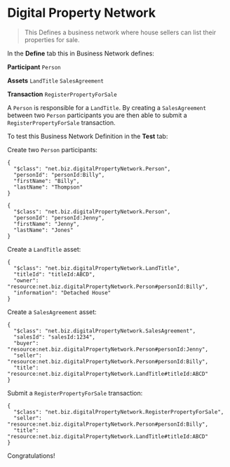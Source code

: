 # Digital Property Network

> This Defines a business network where house sellers can list their properties for sale.

In the **Define** tab this in Business Network defines:

**Participant**
`Person`

**Assets**
`LandTitle` `SalesAgreement`

**Transaction**
`RegisterPropertyForSale`

A `Person` is responsible for a `LandTitle`. By creating a `SalesAgreement` between two `Person` participants you are then able to submit a `RegisterPropertyForSale` transaction.

To test this Business Network Definition in the **Test** tab:

Create two `Person` participants:

```
{
  "$class": "net.biz.digitalPropertyNetwork.Person",
  "personId": "personId:Billy",
  "firstName": "Billy",
  "lastName": "Thompson"
}
```

```
{
  "$class": "net.biz.digitalPropertyNetwork.Person",
  "personId": "personId:Jenny",
  "firstName": "Jenny",
  "lastName": "Jones"
}
```

Create a `LandTitle` asset:

```
{
  "$class": "net.biz.digitalPropertyNetwork.LandTitle",
  "titleId": "titleId:ABCD",
  "owner": "resource:net.biz.digitalPropertyNetwork.Person#personId:Billy",
  "information": "Detached House"
}
```

Create a `SalesAgreement` asset:

```
{
  "$class": "net.biz.digitalPropertyNetwork.SalesAgreement",
  "salesId": "salesId:1234",
  "buyer": "resource:net.biz.digitalPropertyNetwork.Person#personId:Jenny",
  "seller": "resource:net.biz.digitalPropertyNetwork.Person#personId:Billy",
  "title": "resource:net.biz.digitalPropertyNetwork.LandTitle#titleId:ABCD"
}
```

Submit a `RegisterPropertyForSale` transaction:

```
{
  "$class": "net.biz.digitalPropertyNetwork.RegisterPropertyForSale",
  "seller": "resource:net.biz.digitalPropertyNetwork.Person#personId:Billy",
  "title": "resource:net.biz.digitalPropertyNetwork.LandTitle#titleId:ABCD"
}
```

Congratulations!
